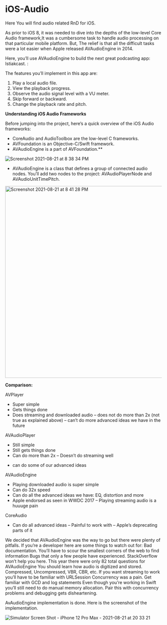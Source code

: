 # iOS-Audio
Here You will find audio related RnD for iOS.

As prior to iOS 8, it was needed to dive into the depths of the low-level Core Audio framework,It was a cumbersome task to handle audio processing on that particular mobile platform. But, The relief is that all the difficult tasks were a lot easier when Apple released AVAudioEngine in 2014. 

Here, you’ll use AVAudioEngine to build the next great podcasting app: Istiakcast. :

The features you’ll implement in this app are:

1. Play a local audio file.
2. View the playback progress.
3. Observe the audio signal level with a VU meter.
4. Skip forward or backward.
5. Change the playback rate and pitch.

**Understanding iOS Audio Frameworks**

Before jumping into the project, here’s a quick overview of the iOS Audio frameworks:

- CoreAudio and AudioToolbox are the low-level C frameworks.
- AVFoundation is an Objective-C/Swift framework.
- AVAudioEngine is a part of AVFoundation.**

![Screenshot 2021-08-21 at 8 38 34 PM](https://user-images.githubusercontent.com/2936695/130325367-51fc0e81-19cf-4a82-9eb3-88191a65554e.png)


- AVAudioEngine is a class that defines a group of connected audio nodes. You’ll add two nodes to the project: AVAudioPlayerNode and AVAudioUnitTimePitch.

<img width="615" alt="Screenshot 2021-08-21 at 8 41 28 PM" src="https://user-images.githubusercontent.com/2936695/130325419-8f846b44-4ea9-4397-b450-5b52e8e37f84.png">


**Comparison:**

AVPlayer
+ Super simple
+ Gets things done
+ Does streaming and downloaded audio
– does not do more than 2x (not true as explained above)
– can’t do more advanced ideas we have in the future

AVAudioPlayer
+ Still simple
+ Still gets things done
+ Can do more than 2x
– Doesn’t do streaming well
* can do some of our advanced ideas


AVAudioEngine
+ Playing downloaded audio is super simple
+ Can do 32x speed
+ Can do all the advanced ideas we have: EQ, distortion and more
+ Apple endorsed as seen in WWDC 2017
– Playing streaming audio is a huuuge pain


CoreAudio
+ Can do all advanced ideas
– Painful to work with
– Apple’s deprecating parts of it

We decided that AVAudioEngine was the way to go but there were plenty of pitfalls. If you’re a developer here are some things to watch out for:
Bad documentation. You’ll have to scour the smallest corners of the web to find information
Bugs that only a few people have experienced. StackOverflow won’t help you here. This year there were only 82 total questions for AVAudioEngine
You should learn how audio is digitized and stored. Compressed, Uncompressed, VBR, CBR, etc.
If you want streaming to work you’ll have to be familiar with URLSession
Concurrency was a pain. Get familiar with GCD and log statements
Even though you’re working in Swift you’ll still need to do manual memory allocation. Pair this with concurrency problems and debugging gets disheartening.



AvAudioEngine implementation is done. Here is the screenshot of the implementation. 

![Simulator Screen Shot - iPhone 12 Pro Max - 2021-08-21 at 20 33 21](https://user-images.githubusercontent.com/2936695/130325144-a9f910ef-07c9-43e0-ab62-e0d5722af51a.png)

